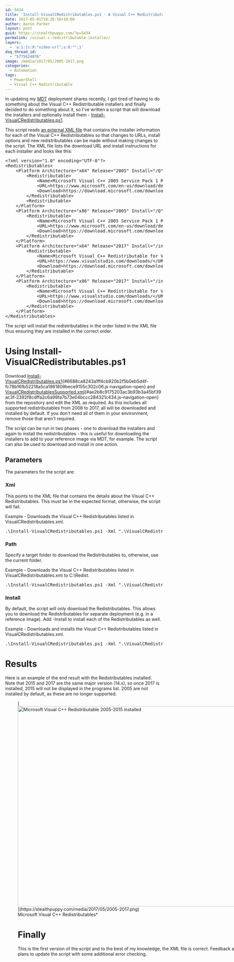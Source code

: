 ```yaml
---
id: 5434
title: 'Install-VisualCRedistributables.ps1 - A Visual C++ Redistributable Installer'
date: 2017-05-01T19:26:58+10:00
author: Aaron Parker
layout: post
guid: https://stealthpuppy.com/?p=5434
permalink: /visual-c-redistributable-installer/
layers:
  - 'a:1:{s:9:"video-url";s:0:"";}'
dsq_thread_id:
  - "5775624876"
image: /media/2017/05/2005-2017.png
categories:
  - Automation
tags:
  - PowerShell
  - Visual C++ Redistributable
---
```

In updating my [MDT](https://stealthpuppy.com/tag/mdt/) deployment shares recently, I got tired of having to do something about the Visual C++ Redistributable installers and finally decided to do something about it, so I've written a script that will download the installers and optionally install them - [Install-VisualCRedistributables.ps1](https://github.com/aaronparker/Install-VisualCRedistributables).

This script reads [an external XML file](https://github.com/aaronparker/Install-VisualCRedistributables/blob/master/bin/VisualCRedistributablesSupported.xml) that contains the installer information for each of the Visual C++ Redistributables so that changes to URLs, install options and new redistributables can be made without making changes to the script. The XML file lists the download URL and install instructions for each installer and looks like this:

<pre class="prettyprint lang-xml" data-start-line="1" data-visibility="visible" data-highlight="" data-caption="">&lt;?xml version="1.0" encoding="UTF-8"?&gt;
&lt;Redistributables&gt;
    &lt;Platform Architecture="x64" Release="2005" Install="/Q"&gt;
        &lt;Redistributable&gt;
            &lt;Name&gt;Microsoft Visual C++ 2005 Service Pack 1 Redistributable Package MFC Security Update&lt;/Name&gt;
            &lt;URL&gt;https://www.microsoft.com/en-us/download/details.aspx?id=26347&lt;/URL&gt;
            &lt;Download&gt;https://download.microsoft.com/download/8/B/4/8B42259F-5D70-43F4-AC2E-4B208FD8D66A/vcredist_x64.EXE&lt;/Download&gt;
        &lt;/Redistributable&gt;
        &lt;Redistributable&gt;
    &lt;/Platform&gt;
    &lt;Platform Architecture="x86" Release="2005" Install="/Q"&gt;
        &lt;Redistributable&gt;
            &lt;Name&gt;Microsoft Visual C++ 2005 Service Pack 1 Redistributable Package MFC Security Update&lt;/Name&gt;
            &lt;URL&gt;https://www.microsoft.com/en-us/download/details.aspx?id=26347&lt;/URL&gt;
            &lt;Download&gt;https://download.microsoft.com/download/8/B/4/8B42259F-5D70-43F4-AC2E-4B208FD8D66A/vcredist_x86.EXE&lt;/Download&gt;
        &lt;/Redistributable&gt;
    &lt;/Platform&gt;
    &lt;Platform Architecture="x64" Release="2017" Install="/install /passive /norestart"&gt;
        &lt;Redistributable&gt;
            &lt;Name&gt;Microsoft Visual C++ Redistributable for Visual Studio 2017&lt;/Name&gt;
            &lt;URL&gt;https://www.visualstudio.com/downloads/&lt;/URL&gt;
            &lt;Download&gt;https://download.microsoft.com/download/3/b/f/3bf6e759-c555-4595-8973-86b7b4312927/vc_redist.x64.exe&lt;/Download&gt;
        &lt;/Redistributable&gt;
    &lt;/Platform&gt;
    &lt;Platform Architecture="x86" Release="2017" Install="/install /passive /norestart"&gt;
        &lt;Redistributable&gt;
            &lt;Name&gt;Microsoft Visual C++ Redistributable for Visual Studio 2017&lt;/Name&gt;
            &lt;URL&gt;https://www.visualstudio.com/downloads/&lt;/URL&gt;
            &lt;Download&gt;https://download.microsoft.com/download/1/f/e/1febbdb2-aded-4e14-9063-39fb17e88444/vc_redist.x86.exe&lt;/Download&gt;
        &lt;/Redistributable&gt;
    &lt;/Platform&gt;
&lt;/Redistributables&gt;</pre>

The script will install the redistributables in the order listed in the XML file thus ensuring they are installed in the correct order.

# Using Install-VisualCRedistributables.ps1

Download [Install-VisualCRedistributables.ps1](https://github.com/aaronparker/Install-VisualCRedistributables/blob/master/bin/Install-VisualCRedistributables.ps1 "Install-VisualCRedistributables.ps1"){#6688ca8243a1ff4cb920b2f5b0eb5d4f-fc78b16fb52218a5ca1961809bece9155c302c06.js-navigation-open} and [VisualCRedistributablesSupported.xml](https://github.com/aaronparker/Install-VisualCRedistributables/blob/master/bin/VisualCRedistributablesSupported.xml "VisualCRedistributables.xml"){#ae2b8c9175203ac3b93b3a45bf39ac3f-2392f8cdffa2c6a99fa7b73e04bccc284321c434.js-navigation-open} from the repository and edit the XML as required. As this includes all supported redistributables from 2008 to 2017, all will be downloaded and installed by default. If you don't need all of them in your environment, remove those that aren't required.

The script can be run in two phases - one to download the installers and again to install the redistributables - this is useful for downloading the installers to add to your reference image via MDT, for example. The script can also be used to download and install in one action.

## Parameters

The parameters for the script are:

### Xml

This points to the XML file that contains the details about the Visual C++ Redistributables. This must be in the expected format, otherwise, the script will fail.

Example - Downloads the Visual C++ Redistributables listed in VisualCRedistributables.xml.

<pre class="prettyprint lang-powershell" data-start-line="1" data-visibility="visible" data-highlight="" data-caption="">.\Install-VisualCRedistributables.ps1 -Xml ".\VisualCRedistributablesSupported.xml"</pre>

### Path

Specify a target folder to download the Redistributables to, otherwise, use the current folder.

Example - Downloads the Visual C++ Redistributables listed in VisualCRedistributables.xml to C:\Redist.

<pre class="prettyprint lang-powershell" data-start-line="1" data-visibility="visible" data-highlight="" data-caption="">.\Install-VisualCRedistributables.ps1 -Xml ".\VisualCRedistributablesSupported.xml" -Path C:\Redist</pre>

### Install

By default, the script will only download the Redistributables. This allows you to download the Redistributables for separate deployment (e.g. in a reference image). Add -Install to install each of the Redistributables as well.

Example - Downloads and installs the Visual C++ Redistributables listed in VisualCRedistributables.xml.

<pre class="prettyprint lang-powershell" data-start-line="1" data-visibility="visible" data-highlight="" data-caption="">.\Install-VisualCRedistributables.ps1 -Xml ".\VisualCRedistributablesSupported.xml" -Install:$True</pre>

# Results

Here is an example of the end result with the Redistributables installed. Note that 2015 and 2017 are the same major version (14.x), so once 2017 is installed, 2015 will not be displayed in the programs list. 2005 are not installed by default, as these are no longer supported.

<figure id="attachment_5436" aria-describedby="caption-attachment-5436" style="width: 1024px" class="wp-caption alignnone">[<img class="size-large wp-image-5436" src="https://stealthpuppy.com/media/2017/05/2005-2017-1024x639.png" alt="Microsoft Visual C++ Redistributable 2005-2015 installed" width="1024" height="639" srcset="https://stealthpuppy.com/media/2017/05/2005-2017-1024x639.png 1024w, https://stealthpuppy.com/media/2017/05/2005-2017-150x94.png 150w, https://stealthpuppy.com/media/2017/05/2005-2017-300x187.png 300w, https://stealthpuppy.com/media/2017/05/2005-2017-768x479.png 768w, https://stealthpuppy.com/media/2017/05/2005-2017.png 1442w" sizes="(max-width: 1024px) 100vw, 1024px" />](https://stealthpuppy.com/media/2017/05/2005-2017.png)<figcaption id="caption-attachment-5436" class="wp-caption-text">Microsoft Visual C++ Redistributables*

# Finally

This is the first version of the script and to the best of my knowledge, the XML file is correct. Feedback and corrections are welcome and I have some plans to update the script with some additional error checking.